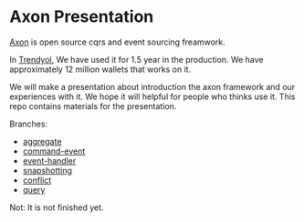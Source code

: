 # Axon Presentation
[Axon](https://axoniq.io/) is open source cqrs and event sourcing freamwork.

In [Trendyol](https://www.trendyol.com/), We have used it for 1.5 year in the production. We have approximately 12 million wallets that works on it.

We will make a presentation about introduction the axon framework and our experiences with it. We hope it will helpful for people who thinks use it.
This repo contains materials for the presentation.


Branches:

* [aggregate](https://github.com/altuntasfatih/axon_presentation/tree/axon/aggregate)
* [command-event](https://github.com/altuntasfatih/axon_presentation/tree/axon/command-event)
* [event-handler](https://github.com/altuntasfatih/axon_presentation/tree/axon/event-handler)
* [snapshotting](https://github.com/altuntasfatih/axon_presentation/tree/axon/snapshotting)
* [conflict](https://github.com/altuntasfatih/axon_presentation/tree/axon/conflict)
* [query](https://github.com/altuntasfatih/axon-presentation/tree/axon/query)


Not: It is not finished yet.



